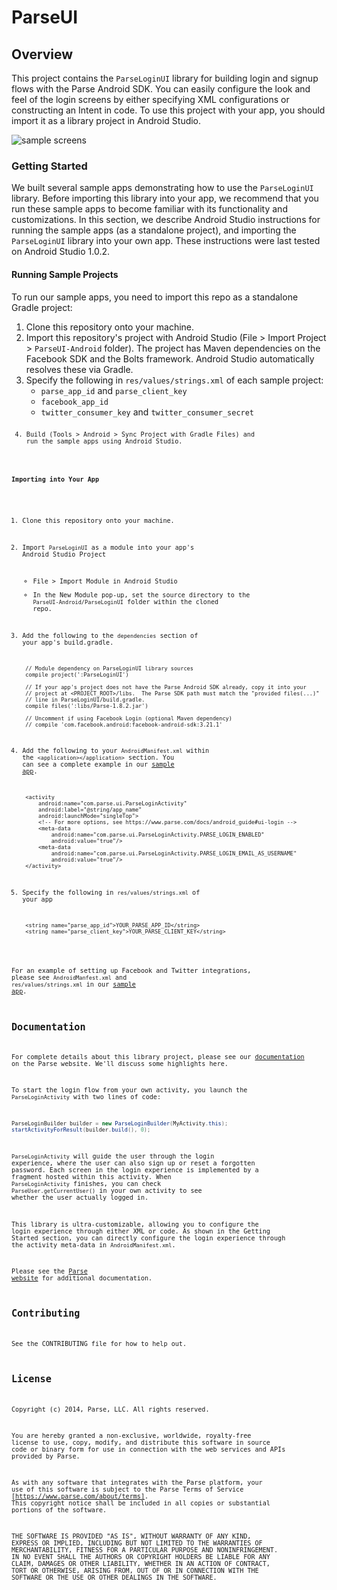 # ParseUI
## Overview
This project contains the `ParseLoginUI` library for building login and signup flows with the Parse Android SDK.
You can easily configure the look and feel of the login screens by either specifying XML configurations or constructing an Intent in code.
To use this project with your app, you should import it as a library project in Android Studio.

![sample screens](http://parseui-android.parseapp.com/images/parse_login_sample_screens.png)

### Getting Started
We built several sample apps demonstrating how to use the `ParseLoginUI` library.  Before importing
this library into your app, we recommend that you run these sample apps to become familiar with its
functionality and customizations.  In this section, we describe Android Studio instructions for
running the sample apps (as a standalone project), and importing the `ParseLoginUI` library into
your own app.  These instructions were last tested on Android Studio 1.0.2.

#### Running Sample Projects
To run our sample apps, you need to import this repo as a standalone Gradle project:

1. Clone this repository onto your machine.
2. Import this repository's project with Android Studio (File > Import Project > `ParseUI-Android` folder). The project has Maven dependencies on the Facebook SDK and the Bolts framework.  Android Studio automatically resolves these via Gradle.
3. Specify the following in `res/values/strings.xml` of each sample project:
    * <code>parse_app_id</code> and <code>parse_client_key</code>
    * <code>facebook_app_id</code>
    * <code>twitter_consumer_key</code> and <code>twitter_consumer_secret<code>
4. Build (Tools > Android > Sync Project with Gradle Files) and run the sample apps using Android Studio.

#### Importing into Your App
1. Clone this repository onto your machine.
2. Import `ParseLoginUI` as a module into your app's Android Studio Project
    * File > Import Module in Android Studio
    * In the New Module pop-up, set the source directory to the `ParseUI-Android/ParseLoginUI` folder within the cloned repo.
3. Add the following to the `dependencies` section of your app's build.gradle.

        // Module dependency on ParseLoginUI library sources
        compile project(':ParseLoginUI')

        // If your app's project does not have the Parse Android SDK already, copy it into your
        // project at <PROJECT_ROOT>/libs.  The Parse SDK path must match the "provided files(...)"
        // line in ParseLoginUI/build.gradle.
        compile files(':libs/Parse-1.8.2.jar')

        // Uncomment if using Facebook Login (optional Maven dependency)
        // compile 'com.facebook.android:facebook-android-sdk:3.21.1'

4. Add the following to your `AndroidManifest.xml` within the `<application></application>` section.  You can see a complete example in our [sample app](https://github.com/ParsePlatform/ParseUI-Android/blob/master/ParseLoginSampleBasic/AndroidManifest.xml).

        <activity
            android:name="com.parse.ui.ParseLoginActivity"
            android:label="@string/app_name"
            android:launchMode="singleTop">
            <!-- For more options, see https://www.parse.com/docs/android_guide#ui-login -->
            <meta-data
                android:name="com.parse.ui.ParseLoginActivity.PARSE_LOGIN_ENABLED"
                android:value="true"/>
            <meta-data
                android:name="com.parse.ui.ParseLoginActivity.PARSE_LOGIN_EMAIL_AS_USERNAME"
                android:value="true"/>
        </activity>

5. Specify the following in `res/values/strings.xml` of your app

        <string name="parse_app_id">YOUR_PARSE_APP_ID</string>
        <string name="parse_client_key">YOUR_PARSE_CLIENT_KEY</string>

For an example of setting up Facebook and Twitter integrations, please see `AndroidManfest.xml` and `res/values/strings.xml` in our [sample app](https://github.com/ParsePlatform/ParseUI-Android/blob/master/ParseLoginSampleBasic).

## Documentation
For complete details about this library project, please see our [documentation](https://www.parse.com/docs/android_guide#ui-login) on the Parse website.
We'll discuss some highlights here.

To start the login flow from your own activity, you launch the `ParseLoginActivity` with two lines of code:

```java
ParseLoginBuilder builder = new ParseLoginBuilder(MyActivity.this);
startActivityForResult(builder.build(), 0);
```

`ParseLoginActivity` will guide the user through the login experience, where the user can also sign up or reset a forgotten password.
Each screen in the login experience is implemented by a fragment hosted within this activity.
When `ParseLoginActivity` finishes, you can check `ParseUser.getCurrentUser()` in your own activity to see whether the user actually logged in.

This library is ultra-customizable, allowing you to configure the login experience through either XML or code.
As shown in the Getting Started section, you can directly configure the login experience through the activity
meta-data in `AndroidManifest.xml`.

Please see the [Parse website](https://www.parse.com/docs/android_guide#ui-login) for additional documentation.

## Contributing
See the CONTRIBUTING file for how to help out.

## License
Copyright (c) 2014, Parse, LLC. All rights reserved.

You are hereby granted a non-exclusive, worldwide, royalty-free license to use,
copy, modify, and distribute this software in source code or binary form for use
in connection with the web services and APIs provided by Parse.

As with any software that integrates with the Parse platform, your use of
this software is subject to the Parse Terms of Service
[https://www.parse.com/about/terms]. This copyright notice shall be
included in all copies or substantial portions of the software.

THE SOFTWARE IS PROVIDED "AS IS", WITHOUT WARRANTY OF ANY KIND, EXPRESS OR
IMPLIED, INCLUDING BUT NOT LIMITED TO THE WARRANTIES OF MERCHANTABILITY, FITNESS
FOR A PARTICULAR PURPOSE AND NONINFRINGEMENT. IN NO EVENT SHALL THE AUTHORS OR
COPYRIGHT HOLDERS BE LIABLE FOR ANY CLAIM, DAMAGES OR OTHER LIABILITY, WHETHER
IN AN ACTION OF CONTRACT, TORT OR OTHERWISE, ARISING FROM, OUT OF OR IN
CONNECTION WITH THE SOFTWARE OR THE USE OR OTHER DEALINGS IN THE SOFTWARE.